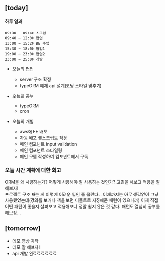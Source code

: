 ## [today]   

#### 하루 일과
```
09:30 ~ 09:40 스크럼
09:40 ~ 12:00 협업
13:00 ~ 15:20 BE 수업
15:30 ~ 18:00 협업1
19:00 ~ 23:00 협업2
23:00 ~ 25:00 개발
```

* 오늘의 협업
  * server 구조 확정
  * typeORM 예제 api 설계(코딩 스타일 맞추기)

* 오늘의 공부
  * typeORM
  * cron

* 오늘의 개발
  * aws에 FE 배포
  * 자동 배포 쉘스크립트 작성
  * 메인 컴포넌트 input validation
  * 메인 컴포넌트 스타일링
  * 메인 모델 작성하여 컴포넌트에서 구독


### 오늘 시간 계획에 대한 회고
ORM을 왜 사용하는가? 어떻게 사용해야 잘 사용하는 것인가? 고민을 해보고 적용을 잘 해보자!   
프로젝트 구조 짜는 게 이렇게 어려운 일인 줄 몰랐다... 이제까지는 아무 생각없이 그냥 사용했었는데(강의를 보거나 책을 보면 디폴트로 지정해준 패턴이 있으니까) 이제 직접 어떤 패턴이 좋을지 살펴보고 적용해보니 정말 쉽지 않은 것 같다. 패턴도 열심히 공부를 해보장...


## [tomorrow]
* 데모 영상 제작
* 데모 잘 해보자!
* api 개발 완료료료료료료
